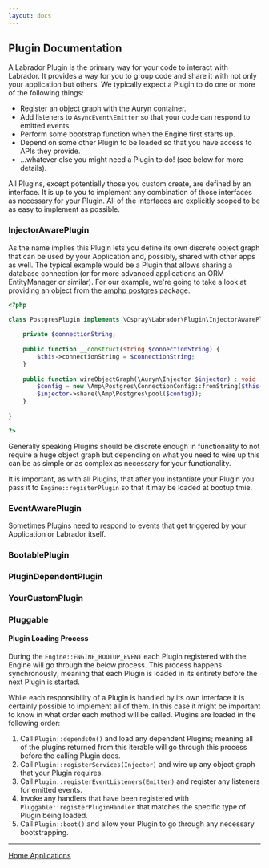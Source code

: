 ```yaml
---
layout: docs
---
```

## Plugin Documentation

A Labrador Plugin is the primary way for your code to interact with Labrador. It provides a way for you to group
code and share it with not only your application but others. We typically expect a Plugin to do one or more of
the following things:

<ul class="content list-inside list-show-bullets">
  <li>Register an object graph with the Auryn container.</li>
  <li>Add listeners to <code>AsyncEvent\Emitter</code> so that your code can respond to emitted events.</li>
  <li>Perform some bootstrap function when the Engine first starts up.</li>
  <li>Depend on some other Plugin to be loaded so that you have access to APIs they provide.</li>
  <li>...whatever else you might need a Plugin to do! (see below for more details).</li>
</ul>

All Plugins, except potentially those you custom create, are defined by an interface. It is up to you to
implement any combination of those interfaces as necessary for your Plugin. All of the interfaces are explicitly
scoped to be as easy to implement as possible.

### InjectorAwarePlugin

As the name implies this Plugin lets you define its own discrete object graph that can be used by your Application 
and, possibly, shared with other apps as well. The typical example would be a Plugin that allows sharing a database
connection (or for more advanced applications an ORM EntityManager or similar). For our example, we're going to take 
a look at providing an object from the [amphp postgres](https://github.com/amphp/postgres) package.

```php
<?php 

class PostgresPlugin implements \Cspray\Labrador\Plugin\InjectorAwarePlugin {
    
    private $connectionString;
    
    public function __construct(string $connectionString) {
        $this->connectionString = $connectionString;
    }
    
    public function wireObjectGraph(\Auryn\Injector $injector) : void {
        $config = new \Amp\Postgres\ConnectionConfig::fromString($this->connectionString);
        $injector->share(\Amp\Postgres\pool($config));
    }
    
}

?>
```

Generally speaking Plugins should be discrete enough in functionality to not require a huge object graph but depending 
on what you need to wire up this can be as simple or as complex as necessary for your functionality.

It is important, as with all Plugins, that after you instantiate your Plugin you pass it to `Engine::registerPlugin` so 
that it may be loaded at bootup tmie.

### EventAwarePlugin

Sometimes Plugins need to respond to events that get triggered by your Application or Labrador itself. 

### BootablePlugin

### PluginDependentPlugin

### YourCustomPlugin

### Pluggable

#### Plugin Loading Process

During the `Engine::ENGINE_BOOTUP_EVENT` each Plugin registered with the Engine will go through the
below process. This process happens synchronously; meaning that each Plugin is loaded in its entirety before the
next Plugin is started.

  While each responsibility of a Plugin is handled by its own interface it is certainly possible to implement all
  of them. In this case it might be important to know in what order each method will be called. Plugins are loaded in
  the following order:

<ol type="1" class="content list-inside">
  <li>
    Call <code>Plugin::dependsOn()</code> and load any dependent Plugins; meaning all of the plugins returned from
    this iterable will go through this process before the calling Plugin does.
  </li>
  <li>
    Call <code>Plugin::registerServices(Injector)</code> and wire up any object graph that your Plugin requires.
  </li>
  <li>
    Call <code>Plugin::registerEventListeners(Emitter)</code> and register any listeners for emitted events.
  </li>
  <li>
    Invoke any handlers that have been registered with <code>Pluggable::registerPluginHandler</code> that matches
    the specific type of Plugin being loaded.
  </li>
  <li>
    Call <code>Plugin::boot()</code> and allow your Plugin to go through any necessary bootstrapping.
  </li>
</ol>

<hr />

<a href="" class="is-pulled-left is-size-6">
  <span class="icon">
    <i class="fas fa-angle-left"></i>
  </span>
  Home
</a>

<a href="applications" class="is-pulled-right is-size-6">
  Applications
  <span class="icon">
    <i class="fas fa-angle-right"></i>
  </span>
</a>
